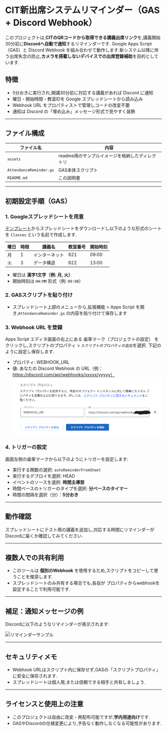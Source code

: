 # CIT新出席システムリマインダー（GAS + Discord Webhook）

このプロジェクトは,**CITのQRコードから取得できる講義出席リンク**を,講義開始30分前に**Discordへ自動で通知**するリマインダーです. Google Apps Script（GAS）と Discord Webhook を組み合わせて動作します.新システム以降に伴う出席失念の防止,**カメラを搭載しないデバイスでの出席登録補助**を目的としています.

##  特徴

- 5分おきに実行され,開講30分前に対応する講義があれば Discord に通知
- 曜日・開始時間・教室IDを Google スプレッドシートから読み込み
- Webhook URL をプロパティストで管理しコードの改変不要
- 通知は Discord の「埋め込み」メッセージ形式で見やすく装飾

---

##  ファイル構成

| ファイル名              | 内容                                               |
|------------------------|----------------------------------------------------|
| `assets`            | readme用のサンプルイメージを格納したディレクトリ                  |
| `AttendanceReminder.gs` | GAS本体スクリプト                                  |
| `README.md`            | この説明書                                         |

---

##  初期設定手順（GAS）

### 1. Googleスプレッドシートを用意
[テンプレート](https://docs.google.com/spreadsheets/d/1HNuGbcuBiJD9RuD3_1rF5INeqLMUUQpONuWMpBUD2gg/template/preview)からスプレッドシートをダウンロードし以下のような形式のシートを `Classes` という名前で作成します.

| 曜日 | 時限 | 講義名      | 教室番号 | 開始時刻 |
|------|------|-------------|----------|----------|
| 月   | 1    | インターネット | 621      | 09:00    |
| 火   | 3    | データ構造     | 622      | 13:00    |

- 曜日は **漢字1文字（例: 月, 火）**
- 開始時刻は `HH:MM` 形式（例: `09:00`）

### 2. GASスクリプトを貼り付け
- スプレッドシート上部のメニューから,拡張機能 > Apps Script を開き,`AttendanceReminder.gs` の内容を貼り付けて保存します

### 3. Webhook URL を登録
Apps Script エディタ画面の右上にある 歯車マーク（プロジェクトの設定） をクリックし,スクリプトのプロパティ > `スクリプトのプロパティの追加`を選択.
下記のように設定し保存します.
- プロパティ: WEBHOOK_URL
- 値: あなたの Discord Webhook の URL（例：https://discord.com/api/webhooks/xxxxx/yyyyy）
![ウェブフックURL設定画面](./assets/set-URL.png)

### 4. トリガーの設定
画面左側の歯車マークから以下のようにトリガーを設定します:

- 実行する関数の選択: `autoReminderFromSheet`
- 実行するデプロイを選択: HEAD
- イベントのソースを選択: **時間主導型**
- 時間ベースのトリガーのタイプを選択: **分ベースのタイマー**
- 時間の間隔を選択（分）：**5分おき**

---

##  動作確認

スプレッドシートにテスト用の講義を追加し,対応する時間にリマインダーがDiscordに届くか確認してみてください.

---

##  複数人での共有利用

- このツールは **個別のWebhook** を使用するため,スクリプトをコピーして使うことを推奨します.
- スプレッドシートのみ共有する場合でも,各自が プロパティからwebhookを設定することで利用可能です.

---

##  補足：通知メッセージの例

Discordに以下のようなリマインダーが表示されます:

![リマインダーサンプル](./assets/reminder-sample)

---

##  セキュリティメモ

- Webhook URLはスクリプト内に保存せず,GASの「スクリプトプロパティ」に安全に保存されます.
- スプレッドシートは個人用,または信頼できる相手と共有しましょう.

---

##  ライセンスと使用上の注意

- このプロジェクトは自由に改変・再配布可能ですが,**学内用途向け**です.
- GASやDiscordの仕様変更により,予告なく動作しなくなる可能性があります.


